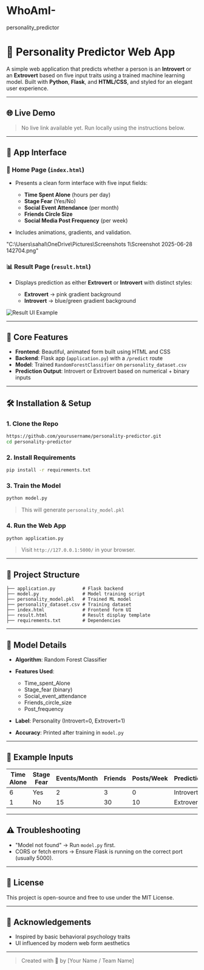 # WhoAmI-
personality_predictor
# 🧠 Personality Predictor Web App

A simple web application that predicts whether a person is an **Introvert** or an **Extrovert** based on five input traits using a trained machine learning model. Built with **Python**, **Flask**, and **HTML/CSS**, and styled for an elegant user experience.

---

## 🌐 Live Demo

> No live link available yet. Run locally using the instructions below.

---

## 📸 App Interface

### 🎯 Home Page (`index.html`)

* Presents a clean form interface with five input fields:

  * **Time Spent Alone** (hours per day)
  * **Stage Fear** (Yes/No)
  * **Social Event Attendance** (per month)
  * **Friends Circle Size**
  * **Social Media Post Frequency** (per week)
* Includes animations, gradients, and validation.

"C:\Users\sahal\OneDrive\Pictures\Screenshots 1\Screenshot 2025-06-28 142704.png"

### 📊 Result Page (`result.html`)

* Displays prediction as either **Extrovert** or **Introvert** with distinct styles:

  * **Extrovert** → pink gradient background
  * **Introvert** → blue/green gradient background

![Result UI Example](https://via.placeholder.com/600x300?text=Result+UI+Screenshot)

---

## 🧩 Core Features

* **Frontend**: Beautiful, animated form built using HTML and CSS
* **Backend**: Flask app (`application.py`) with a `/predict` route
* **Model**: Trained `RandomForestClassifier` on `personality_dataset.csv`
* **Prediction Output**: Introvert or Extrovert based on numerical + binary inputs

---

## 🛠️ Installation & Setup

### 1. Clone the Repo

```bash
https://github.com/yourusername/personality-predictor.git
cd personality-predictor
```

### 2. Install Requirements

```bash
pip install -r requirements.txt
```

### 3. Train the Model

```bash
python model.py
```

> This will generate `personality_model.pkl`

### 4. Run the Web App

```bash
python application.py
```

> Visit `http://127.0.0.1:5000/` in your browser.

---

## 📁 Project Structure

```
├── application.py          # Flask backend
├── model.py                # Model training script
├── personality_model.pkl   # Trained ML model
├── personality_dataset.csv # Training dataset
├── index.html              # Frontend form UI
├── result.html             # Result display template
├── requirements.txt        # Dependencies
```

---

## 🧠 Model Details

* **Algorithm**: Random Forest Classifier
* **Features Used**:

  * Time\_spent\_Alone
  * Stage\_fear (binary)
  * Social\_event\_attendance
  * Friends\_circle\_size
  * Post\_frequency
* **Label**: Personality (Introvert=0, Extrovert=1)
* **Accuracy**: Printed after training in `model.py`

---

## 🧪 Example Inputs

| Time Alone | Stage Fear | Events/Month | Friends | Posts/Week | Prediction |
| ---------- | ---------- | ------------ | ------- | ---------- | ---------- |
| 6          | Yes        | 2            | 3       | 0          | Introvert  |
| 1          | No         | 15           | 30      | 10         | Extrovert  |

---

## ⚠️ Troubleshooting

* "Model not found" → Run `model.py` first.
* CORS or fetch errors → Ensure Flask is running on the correct port (usually 5000).

---

## 🧾 License

This project is open-source and free to use under the MIT License.

---

## 🙌 Acknowledgements

* Inspired by basic behavioral psychology traits
* UI influenced by modern web form aesthetics

---

> Created with 💙 by \[Your Name / Team Name]
